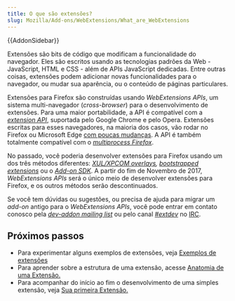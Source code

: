 ```yaml
---
title: O que são extensões?
slug: Mozilla/Add-ons/WebExtensions/What_are_WebExtensions
---
```

{{AddonSidebar}}

Extensões são bits de código que modificam a funcionalidade do navegador. Eles são escritos usando as tecnologias padrões da Web - JavaScript, HTML e CSS - além de APIs JavaScript dedicadas. Entre outras coisas, extensões podem adicionar novas funcionalidades para o navegador, ou mudar sua aparência, ou o conteúdo de páginas particulares.

Extensões para Firefox são construídas usando _WebExtensions APIs_, um sistema multi-navegador (_cross-browser_) para o desenvolvimento de extensões. Para uma maior portabilidade, a API é compatível com a [_extension API_,](https://developer.chrome.com/extensions) suportada pelo Google Chrome e pelo Opera. Extensões escritas para esses navegadores, na maioria dos casos, vão rodar no Firefox ou Microsoft Edge [com poucas mudanças](/en-US/Add-ons/WebExtensions/Porting_from_Google_Chrome). A API é também totalmente compatível com o _[multiprocess Firefox](/en-US/Firefox/Multiprocess_Firefox)_.

No passado, você poderia desenvolver extensões para Firefox usando um dos três métodos diferentes: _[XUL/XPCOM overlays](/en-US/Add-ons/Overlay_Extensions), [bootstrapped extensions](/pt-BR/docs/Mozilla/Add-ons/Bootstrapped_extensions)_ ou o _[Add-on SDK](/pt-BR/docs/Mozilla/Add-ons/SDK)_. A partir do fim de Novembro de 2017, _WebExtensions APIs_ será o único meio de desenvolver extensões para Firefox, e os outros métodos serão descontinuados.

Se você tem dúvidas ou sugestões, ou precisa de ajuda para migrar um _add-on_ antigo para o _WebExtensions APIs_, você pode entrar em contato conosco pela [_dev-addon mailing list_](https://mail.mozilla.org/listinfo/dev-addons) ou pelo canal _[#extdev](irc://irc.mozilla.org/extdev)_ no [IRC](https://wiki.mozilla.org/IRC).

## Próximos passos

- Para experimentar alguns exemplos de extensões, veja [Exemplos de extensões](/en-US/Add-ons/WebExtensions/Examples)
- Para aprender sobre a estrutura de uma extensão, acesse [Anatomia de uma Extensão.](/pt-BR/docs/Mozilla/Add-ons/WebExtensions/Anatomy_of_a_WebExtension)
- Para acompanhar do início ao fim o desenvolvimento de uma simples extensão, veja [Sua primeira Extensão.](/pt-BR/docs/Mozilla/Add-ons/WebExtensions/Your_first_WebExtension)
